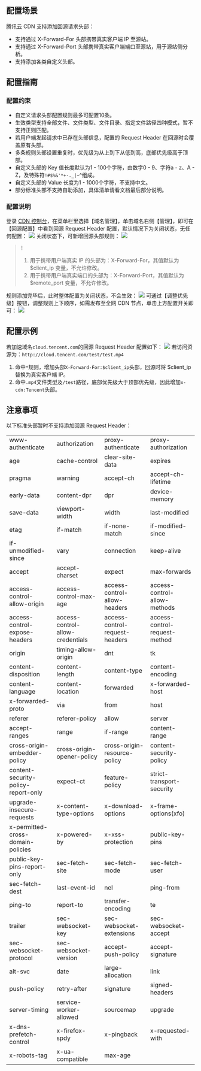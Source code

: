 
## 配置场景

腾讯云 CDN 支持添加回源请求头部：

- 支持通过 X-Forward-For 头部携带真实客户端 IP 至源站。
- 支持通过 X-Forward-Port 头部携带真实客户端端口至源站，用于源站侧分析。
- 支持添加各类自定义头部。

## 配置指南

### 配置约束

- 自定义请求头部配置规则最多可配置10条。
- 生效类型支持全部文件、文件类型、文件目录、指定文件路径四种模式，暂不支持正则匹配。
- 若用户端发起请求中已存在头部信息，配置的 Request Header 在回源时会覆盖原有头部。
- 多条规则头部设置重复时，优先级为从上到下从低到高，底部优先级高于顶部。
- 自定义头部的 Key 值长度默认为1 - 100个字符，由数字0 - 9、字符a - z、A - Z，及特殊符`!#$%&'*+-._|~`\^组成。
- 自定义头部的 Value 长度为1 - 1000个字符，不支持中文。
- 部分标准头部不支持自助添加，具体清单请看文档最后部分说明。

### 配置说明

登录 [CDN 控制台](https://console.cloud.tencent.com/cdn)，在菜单栏里选择【域名管理】，单击域名右侧【管理】，即可在【回源配置】中看到回源 Request Header 配置，默认情况下为关闭状态，无任何配置：
![](https://main.qcloudimg.com/raw/253c67e926455bd17f2cda79fa46d2ba.png)
关闭状态下，可新增回源头部规则：
![](https://main.qcloudimg.com/raw/895adcd7cebdb0d75bbde1c22244a2a5.png)

> !
> 1. 用于携带用户端真实 IP 的头部为：X-Forward-For，其值默认为 $client_ip 变量，不允许修改。
> 2. 用于携带用户端真实端口的头部为：X-Forward-Port，其值默认为 $remote_port 变量，不允许修改。

规则添加完毕后，此时整体配置为关闭状态，不会生效：
![](https://main.qcloudimg.com/raw/6d66d2ae51509aa787409ad4d0f301e1.png)
可通过【调整优先级】按钮，调整规则上下顺序，如需发布至全网 CDN 节点，单击上方配置开关即可：
![](https://main.qcloudimg.com/raw/f984682c540bdd219c85a3dd3e51d7ca.png)

## 配置示例

若加速域名`cloud.tencent.com`的回源 Request Header 配置如下：
![](https://main.qcloudimg.com/raw/18b181e351aaf4a176ebcb9656921986.png)
若访问资源为：`http://cloud.tencent.com/test/test.mp4`
1. 命中`*`规则，增加头部`X-Forward-For:$client_ip`头部，回源时将 $client_ip 替换为真实客户端 IP。
2. 命中`.mp4`文件类型及`/test`路径，底部优先级大于顶部优先级，因此增加`x-cdn:Tencent`头部。

## 注意事项

以下标准头部暂时不支持添加回源 Request Header：

<table>
<tbody><tr>
<td>www-authenticate</td>
<td>authorization</td>
<td>proxy-authenticate</td>
<td>proxy-authorization</td>
</tr>
<tr>
<td>age</td>
<td>cache-control</td>
<td>clear-site-data</td>
<td>expires</td>
</tr>
<tr>
<td>pragma</td>
<td>warning</td>
<td>accept-ch</td>
<td>accept-ch-lifetime</td>
</tr>
<tr>
<td>early-data</td>
<td>content-dpr</td>
<td>dpr</td>
<td>device-memory</td>
</tr>
<tr>
<td>save-data</td>
<td>viewport-width</td>
<td>width</td>
<td>last-modified</td>
</tr>
<tr>
<td>etag</td>
<td>if-match</td>
<td>if-none-match</td>
<td>if-modified-since</td>
</tr>
<tr>
<td>if-unmodified-since</td>
<td>vary</td>
<td>connection</td>
<td>keep-alive</td>
</tr>
<tr>
<td>accept</td>
<td>accept-charset</td>
<td>expect</td>
<td>max-forwards</td>
</tr>
<tr>
<td>access-control-allow-origin</td>
<td>access-control-max-age</td>
<td>access-control-allow-headers</td>
<td>access-control-allow-methods</td>
</tr>
<tr>
<td>access-control-expose-headers</td>
<td>access-control-allow-credentials</td>
<td>access-control-request-headers</td>
<td>access-control-request-method</td>
</tr>
<tr>
<td>origin</td>
<td>timing-allow-origin</td>
<td>dnt</td>
<td>tk</td>
</tr>
<tr>
<td>content-disposition</td>
<td>content-length</td>
<td>content-type</td>
<td>content-encoding</td>
</tr>
<tr>
<td>content-language</td>
<td>content-location</td>
<td>forwarded</td>
<td>x-forwarded-host</td>
</tr>
<tr>
<td>x-forwarded-proto</td>
<td>via</td>
<td>from</td>
<td>host</td>
</tr>
<tr>
<td>referer</td>
<td>referer-policy</td>
<td>allow</td>
<td>server</td>
</tr>
<tr>
<td>accept-ranges</td>
<td>range</td>
<td>if-range</td>
<td>content-range</td>
</tr>
<tr>
<td>cross-origin-embedder-policy</td>
<td>cross-origin-opener-policy</td>
<td>cross-origin-resource-policy</td>
<td>content-security-policy</td>
</tr>
<tr>
<td>content-security-policy-report-only</td>
<td>expect-ct</td>
<td>feature-policy</td>
<td>strict-transport-security</td>
</tr>
<tr>
<td>upgrade-insecure-requests</td>
<td>x-content-type-options</td>
<td>x-download-options</td>
<td>x-frame-options(xfo)</td>
</tr>
<tr>
<td>x-permitted-cross-domain-policies</td>
<td>x-powered-by</td>
<td>x-xss-protection</td>
<td>public-key-pins</td>
</tr>
<tr>
<td>public-key-pins-report-only</td>
<td>sec-fetch-site</td>
<td>sec-fetch-mode</td>
<td>sec-fetch-user</td>
</tr>
<tr>
<td>sec-fetch-dest</td>
<td>last-event-id</td>
<td>nel</td>
<td>ping-from</td>
</tr>
<tr>
<td>ping-to</td>
<td>report-to</td>
<td>transfer-encoding</td>
<td>te</td>
</tr>
<tr>
<td>trailer</td>
<td>sec-websocket-key</td>
<td>sec-websocket-extensions</td>
<td>sec-websocket-accept</td>
</tr>
<tr>
<td>sec-websocket-protocol</td>
<td>sec-websocket-version</td>
<td>accept-push-policy</td>
<td>accept-signature</td>
</tr>
<tr>
<td>alt-svc</td>
<td>date</td>
<td>large-allocation</td>
<td>link</td>
</tr>
<tr>
<td>push-policy</td>
<td>retry-after</td>
<td>signature</td>
<td>signed-headers</td>
</tr>
<tr>
<td>server-timing</td>
<td>service-worker-allowed</td>
<td>sourcemap</td>
<td>upgrade</td>
</tr>
<tr>
<td>x-dns-prefetch-control</td>
<td>x-firefox-spdy</td>
<td>x-pingback</td>
<td>x-requested-with</td>
</tr>
<tr>
<td>x-robots-tag</td>
<td>x-ua-compatible</td>
<td>max-age</td>
<td></td>
</tr>
</tbody></table>

